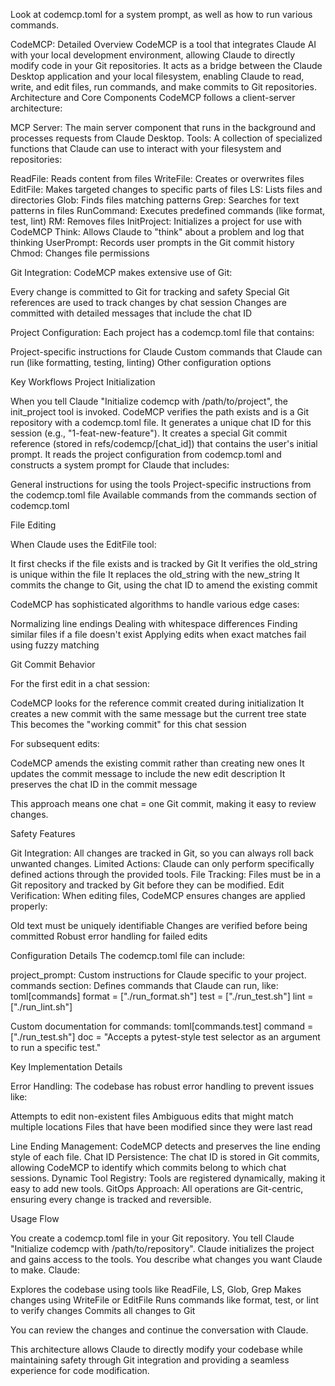 Look at codemcp.toml for a system prompt, as well as how to run various commands.

CodeMCP: Detailed Overview
CodeMCP is a tool that integrates Claude AI with your local development environment, allowing Claude to directly modify code in your Git repositories. It acts as a bridge between the Claude Desktop application and your local filesystem, enabling Claude to read, write, and edit files, run commands, and make commits to Git repositories.
Architecture and Core Components
CodeMCP follows a client-server architecture:

MCP Server: The main server component that runs in the background and processes requests from Claude Desktop.
Tools: A collection of specialized functions that Claude can use to interact with your filesystem and repositories:

ReadFile: Reads content from files
WriteFile: Creates or overwrites files
EditFile: Makes targeted changes to specific parts of files
LS: Lists files and directories
Glob: Finds files matching patterns
Grep: Searches for text patterns in files
RunCommand: Executes predefined commands (like format, test, lint)
RM: Removes files
InitProject: Initializes a project for use with CodeMCP
Think: Allows Claude to "think" about a problem and log that thinking
UserPrompt: Records user prompts in the Git commit history
Chmod: Changes file permissions


Git Integration: CodeMCP makes extensive use of Git:

Every change is committed to Git for tracking and safety
Special Git references are used to track changes by chat session
Changes are committed with detailed messages that include the chat ID


Project Configuration: Each project has a codemcp.toml file that contains:

Project-specific instructions for Claude
Custom commands that Claude can run (like formatting, testing, linting)
Other configuration options



Key Workflows
Project Initialization

When you tell Claude "Initialize codemcp with /path/to/project", the init_project tool is invoked.
CodeMCP verifies the path exists and is a Git repository with a codemcp.toml file.
It generates a unique chat ID for this session (e.g., "1-feat-new-feature").
It creates a special Git commit reference (stored in refs/codemcp/[chat_id]) that contains the user's initial prompt.
It reads the project configuration from codemcp.toml and constructs a system prompt for Claude that includes:

General instructions for using the tools
Project-specific instructions from the codemcp.toml file
Available commands from the commands section of codemcp.toml



File Editing

When Claude uses the EditFile tool:

It first checks if the file exists and is tracked by Git
It verifies the old_string is unique within the file
It replaces the old_string with the new_string
It commits the change to Git, using the chat ID to amend the existing commit


CodeMCP has sophisticated algorithms to handle various edge cases:

Normalizing line endings
Dealing with whitespace differences
Finding similar files if a file doesn't exist
Applying edits when exact matches fail using fuzzy matching



Git Commit Behavior

For the first edit in a chat session:

CodeMCP looks for the reference commit created during initialization
It creates a new commit with the same message but the current tree state
This becomes the "working commit" for this chat session


For subsequent edits:

CodeMCP amends the existing commit rather than creating new ones
It updates the commit message to include the new edit description
It preserves the chat ID in the commit message


This approach means one chat = one Git commit, making it easy to review changes.

Safety Features

Git Integration: All changes are tracked in Git, so you can always roll back unwanted changes.
Limited Actions: Claude can only perform specifically defined actions through the provided tools.
File Tracking: Files must be in a Git repository and tracked by Git before they can be modified.
Edit Verification: When editing files, CodeMCP ensures changes are applied properly:

Old text must be uniquely identifiable
Changes are verified before being committed
Robust error handling for failed edits



Configuration Details
The codemcp.toml file can include:

project_prompt: Custom instructions for Claude specific to your project.
commands section: Defines commands that Claude can run, like:
toml[commands]
format = ["./run_format.sh"]
test = ["./run_test.sh"]
lint = ["./run_lint.sh"]

Custom documentation for commands:
toml[commands.test]
command = ["./run_test.sh"]
doc = "Accepts a pytest-style test selector as an argument to run a specific test."


Key Implementation Details

Error Handling: The codebase has robust error handling to prevent issues like:

Attempts to edit non-existent files
Ambiguous edits that might match multiple locations
Files that have been modified since they were last read


Line Ending Management: CodeMCP detects and preserves the line ending style of each file.
Chat ID Persistence: The chat ID is stored in Git commits, allowing CodeMCP to identify which commits belong to which chat sessions.
Dynamic Tool Registry: Tools are registered dynamically, making it easy to add new tools.
GitOps Approach: All operations are Git-centric, ensuring every change is tracked and reversible.

Usage Flow

You create a codemcp.toml file in your Git repository.
You tell Claude "Initialize codemcp with /path/to/repository".
Claude initializes the project and gains access to the tools.
You describe what changes you want Claude to make.
Claude:

Explores the codebase using tools like ReadFile, LS, Glob, Grep
Makes changes using WriteFile or EditFile
Runs commands like format, test, or lint to verify changes
Commits all changes to Git


You can review the changes and continue the conversation with Claude.

This architecture allows Claude to directly modify your codebase while maintaining safety through Git integration and providing a seamless experience for code modification.
